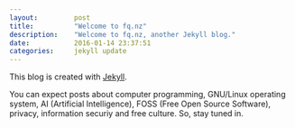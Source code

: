 ```yaml
---
layout:         post
title:          "Welcome to fq.nz"
description:    "Welcome to fq.nz, another Jekyll blog."
date:           2016-01-14 23:37:51
categories:     jekyll update
---
```

This blog is created with [Jekyll][jekyll].

You can expect posts about computer programming, GNU/Linux operating system, AI (Artificial Intelligence), FOSS (Free Open Source Software), privacy, information securiy and free culture. So, stay tuned in.

[jekyll]:   http://jekyllrb.com
